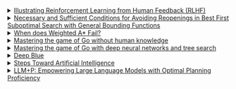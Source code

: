 <details>
  <summary>
    <a href='https://huggingface.co/blog/rlhf'>Illustrating Reinforcement Learning from Human Feedback (RLHF)</a>
  </summary>

  <p>There are multiple methods for ranking the text. One method that has been successful is to have users compare generated text from two language models conditioned on the same prompt. By comparing model outputs in head-to-head matchups, an Elo system can be used to generate a ranking of the models and outputs relative to each-other. These different methods of ranking are normalized into a scalar reward signal for training.</p>
</details>


<details>
  <summary>
    <a href='https://webdocs.cs.ualberta.ca/~nathanst/papers/chen2021general.pdf'>Necessary and Sufficient Conditions for Avoiding Reopenings in Best First Suboptimal Search with General Bounding Functions</a>
  </summary>
</details>

<details>
  <summary>
    <a href='https://www.cs.unh.edu/~ruml/papers/wted-astar-socs-12.pdf'>When does Weighted A* Fail?</a>
  </summary>

  <p>
  For example, the Fast Downward planner (Helmert
  2006) uses Weighted A*, and LAMA (Richter and Westphal
  2010) also uses a variant of Weighted A*. 
  </p>

  <p>
    We first showed that greedy search can sometimes perform
  worse than A*, and that although in many domains there is a
  general trend where a larger weight in Weighted A* leads to
  a faster search, there are also domains where a larger weight
  leads to a slower search. It has long been understood that
  greedy search has no bounds on performance, but our work
  shows that poor behavior can occur in practice.
  </p>
</details>

<details>
  <summary>
    <a href='https://www.ics.uci.edu/~dechter/courses/ics-295/winter-2018/papers/nature-go.pdf'>Mastering the game of Go without human knowledge</a>
  </summary>
</details>

<details>
  <summary>
    <a href='http://courses.csail.mit.edu/6.803/pdf/2016%20go.pdf'>Mastering the game of Go with deep neural networks and tree search</a>
  </summary>
</details>

<details>
  <summary>
    <a href='https://bi.snu.ac.kr/Courses/4ai10f/Papers/Campbell%202002%20-%20Deep%20blue.pdf'>Deep Blue</a>
  </summary>

  <p>
    The extended book [6] in Deep Blue is a mechanism that allows a large Grandmaster
  game database to influence and direct Deep Blue’s play in the absence of opening book
  information. The basic idea is to summarize the information available at each position of
  a 700,000 game database, and use the summary information to nudge Deep Blue in the
  consensus direction of chess opening theory.
  </p>

  <p>
    The specific mechanism used in Deep Blue was to assign bonuses (or penalties) to those
  moves in a given position that had been played in the Grandmaster game database. For
  example, suppose that in the opening position of a chess game the move d4 is given a 10
  point bonus. Deep Blue would carry out its regular search, but offset the alpha-beta search
  window for d4 by 10 points. Thus d4 would be preferred if it was no more than than 10
  points worse the best of the other moves.
  </p>

</details>

<details>
  <summary>
    <a href='https://courses.csail.mit.edu/6.803/pdf/steps.pdf'>Steps Toward Artificial Intelligence</a>
  </summary>

  <p>
    The problemii of extinictioni or "unilearniing" is especiallv critical for complex, hierarchical, leariniig.
  </p>
</details>


<details>
  <summary>
    <a href='https://arxiv.org/pdf/2304.11477.pdf'>LLM+P: Empowering Large Language Models with Optimal Planning Proficiency</a>
  </summary>

  <p>LLM+P takes in a
  natural language description of a planning problem, then returns a correct (or optimal) plan for solving that problem in natural language. LLM+P does so by
  first converting the language description into a file written in the planning domain definition language (PDDL), then leveraging classical planners to quickly
  find a solution, and then translating the found solution back into natural language.</p>

  <p>Without the context (i.e., an example problem and its corresponding problem PDDL), we
  observe that LLMs fail to produce correct problem PDDL files. The failures of LLM+P
  (no context) come entirely from incorrect problem encodings. Therefore, the context is
  important for LLM+P to work.</p>
</details>
